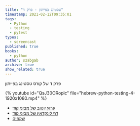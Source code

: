 ```yaml
---
title: "טסטינג בפייתון - פרק ד"
timestamp: 2021-02-12T09:35:01
tags:
  - Python
  - testing
  - pytest
types:
  - screencast
published: true
books:
  - python
author: szabgab
archive: true
show_related: true
---
```



פרק ד של קורס טסטינג בפייתון


{% youtube id="QsJ30ORoplc" file="hebrew-python-testing-4-1920x1080.mp4" %}

* [ערוץ יוטוב של מביני קוד](/youtube)
* [דף לינקדאין של מביני קוד](/linkedin)
* [שקפים](https://code-maven.com/slides/python/pytest-mocking)

